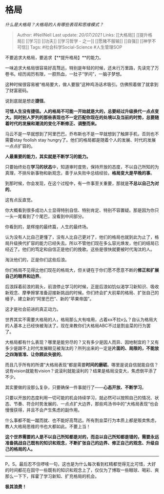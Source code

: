 # 格局
*什么是大格局？大格局的人有哪些表现和思维模式？*

> Author: #NellNell 
Last update: *20/07/2021* 
Links: [[大格局]] [[提升格局]] [[学习]] [[功夫]] [[学习哲学 - 之一]] [[愿赌不服输]] [[自强]] [[神学不可信]]
Tags: #社会科学Social-Science #人生管理SOP 
  

不要追求大格局，要追求【**提升格局】**的能力。

一味追求大格局很容易好高骛远，特别是年轻的时候，还未行万里路，先读完了万卷书。经历阅历有限，一腔热血，一肚子“学问”，一脑子梦想。

这种时候很容易被“格局要大，做人要狠”这种鸡汤话术吸引。仿佛照着做了就拿到了财富密码。

说到底就是想走**捷径**。

**可惜人生没有捷径。人的格局不可能一开始就是大的，总要经过升级换代一点点变大。同时别人罗列的那些表现也不一定匹配你现在的处境以及当前的时势，总要随着时代的发展和潮流的变化不断修正、调整而来。**

马云不是一早就想到了阿里巴巴，乔布斯也不是一早就想到了触屏手机，否则也不需要stay foolish stay hungry了。他们的格局都是随着个人的发展、时代的发展一点点扩容的。

**人最重要的能力，其实就是不断学习的能力。**

只要始终处在**学习的状态**中，知道审时度势，保持开放的态度，不以自己所知的为真理，不排斥新事物和新观念，善于从失败中总结经验，**格局变大是早晚的事**。

到那时候，你会发现，在这个过程中，有一件事至关重要，那就是**不总以自己为对的**。

这有点反直觉。

你大概看到很多成功人士显得特别自信、特别肯定、特别不容置疑。那是因为你只一头一尾看到了个尾巴，没看到中间部分。

你看到的，是辉煌的最终篇，人生的最终场。

认为没有人比自己更懂了，没有人比自己更对了，他们的格局也就到此为止了，格局升级换代扩容的能力已经失去。所以不管他们现在多么容光焕发，他们的结局已经近了。他们的笃定和自信正是他们的挽歌。这些是很快就要被时代淘汰的人。

淘汰他们的，正是你们这些后浪。

你们格局不见得比他们现在的格局大，但关键在于你们愿不愿意不断的**修正和扩展自己的眼界和边界**。

后浪踩着前浪的肩头，前浪停止学习的时候，正是后浪如饥似渴学习新知识、吸收新观念、摩拳擦掌准备迎接新挑战的时候。你们终会扩大前辈的格局、扩张自己的幔子，建立新的“阿里巴巴”、新的“苹果帝国”。

这才是社会前进的真正动力。

世界其实不需要大格局的人，格局那么大有啥用，占着xx不拉x么？自认为格局大的人基本上已经快被淘汰了。现在来教你们大格局ABC不过是割韭菜的行为罢了。

大格局都有什么表现？哪里是能穷尽的？又有多少是因人而异、因地制宜的？又有多少是跟不上时代发展眼见被淘汰的？所列出来的一定是**片面的、局限的，不能放之四海皆准、让你顾此失彼的**。

而且几乎所有的所谓“大格局表现“都是需要**时间的磨砺**。哪里是说自信就能自信？说有vision就能有vision？说滚利就能滚利的？结果是格局没变大，焦虑倒平添了不少。

其实要做的没那么复杂，只要确保一件事就行了——**心态开放、不断学习**。

只要以开放的态度利用一切可能的机会持续学习，就必然可以按照自己的情况、状态、节奏、符合时势发展的、一点点扩大边界，那些鸡汤书中的”大格局表现“也会慢慢获得，并且不会产生焦虑的副作用。

什么事都不能一蹴而就、也不能好高骛远。所有割韭菜行为本质上都是贩卖焦虑，教人大格局思维的书也大都如此。不要上当！

**这个世界需要的人是不以自己所知都是对的，而总以自己所知都是错的，需要永远准备挑战自己既有的知识和观念，不断扩张自己的边界、修正自己的观念、升级自己的格局的人。**

---

P。S。最后忍不住啰嗦一句，这也是为什么每次看到杠精都觉得无比可惜，大好的时间都花在固守一些既有的知识和观念上了，仅仅为了博取一些眼球、喝彩、爽那么一下下，挥霍了学习新知、扩充格局的机会。

**极其浪费！**